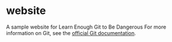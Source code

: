 # website
A sample website for Learn Enough Git to Be Dangerous
For more information on Git, see the
[official Git documentation](https://git-scm.com/).
